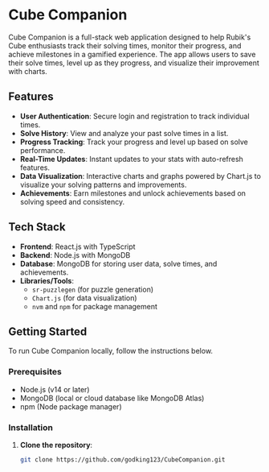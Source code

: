# Cube Companion

Cube Companion is a full-stack web application designed to help Rubik's Cube enthusiasts track their solving times, monitor their progress, and achieve milestones in a gamified experience. The app allows users to save their solve times, level up as they progress, and visualize their improvement with charts.

## Features

- **User Authentication**: Secure login and registration to track individual times.
- **Solve History**: View and analyze your past solve times in a list.
- **Progress Tracking**: Track your progress and level up based on solve performance.
- **Real-Time Updates**: Instant updates to your stats with auto-refresh features.
- **Data Visualization**: Interactive charts and graphs powered by Chart.js to visualize your solving patterns and improvements.
- **Achievements**: Earn milestones and unlock achievements based on solving speed and consistency.

## Tech Stack

- **Frontend**: React.js with TypeScript
- **Backend**: Node.js with MongoDB
- **Database**: MongoDB for storing user data, solve times, and achievements.
- **Libraries/Tools**: 
  - `sr-puzzlegen` (for puzzle generation)
  - `Chart.js` (for data visualization)
  - `nvm` and `npm` for package management

## Getting Started

To run Cube Companion locally, follow the instructions below.

### Prerequisites

- Node.js (v14 or later)
- MongoDB (local or cloud database like MongoDB Atlas)
- npm (Node package manager)

### Installation

1. **Clone the repository**:
   ```bash
   git clone https://github.com/godking123/CubeCompanion.git
